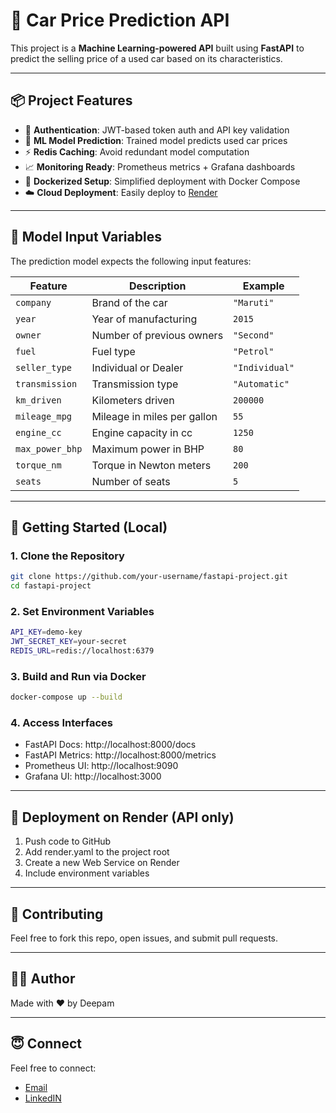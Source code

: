 # 🚗 Car Price Prediction API

This project is a **Machine Learning-powered API** built using **FastAPI** to predict the selling price of a used car based on its characteristics.

---

## 📦 Project Features

- 🔐 **Authentication**: JWT-based token auth and API key validation
- 🧠 **ML Model Prediction**: Trained model predicts used car prices
- ⚡ **Redis Caching**: Avoid redundant model computation
- 📈 **Monitoring Ready**: Prometheus metrics + Grafana dashboards
- 🐳 **Dockerized Setup**: Simplified deployment with Docker Compose
- ☁️ **Cloud Deployment**: Easily deploy to [Render](https://render.com)

---

## 🧠 Model Input Variables

The prediction model expects the following input features:

| Feature           | Description                          | Example         |
|------------------|--------------------------------------|-----------------|
| `company`         | Brand of the car                     | `"Maruti"`      |
| `year`            | Year of manufacturing                | `2015`          |
| `owner`           | Number of previous owners            | `"Second"`      |
| `fuel`            | Fuel type                            | `"Petrol"`      |
| `seller_type`     | Individual or Dealer                 | `"Individual"`  |
| `transmission`    | Transmission type                    | `"Automatic"`   |
| `km_driven`       | Kilometers driven                    | `200000`        |
| `mileage_mpg`     | Mileage in miles per gallon          | `55`            |
| `engine_cc`       | Engine capacity in cc                | `1250`          |
| `max_power_bhp`   | Maximum power in BHP                 | `80`            |
| `torque_nm`       | Torque in Newton meters              | `200`           |
| `seats`           | Number of seats                      | `5`             |

---

## 🚀 Getting Started (Local)

### 1. Clone the Repository

```bash
git clone https://github.com/your-username/fastapi-project.git
cd fastapi-project
```

### 2. Set Environment Variables

```bash
API_KEY=demo-key
JWT_SECRET_KEY=your-secret
REDIS_URL=redis://localhost:6379
```

### 3. Build and Run via Docker

```bash
docker-compose up --build
```

### 4. Access Interfaces

- FastAPI Docs: http://localhost:8000/docs
- FastAPI Metrics: http://localhost:8000/metrics
- Prometheus UI: http://localhost:9090
- Grafana UI: http://localhost:3000

---

## 🚀 Deployment on Render (API only)

1. Push code to GitHub
2. Add render.yaml to the project root
3. Create a new Web Service on Render
4. Include environment variables

---

## 🤝 Contributing

Feel free to fork this repo, open issues, and submit pull requests.

---

## 👨‍💻 Author

Made with ❤️ by Deepam

---

## 😇 Connect

Feel free to connect:
- [Email](mailto:shahdeepam96@gmail.com)
- [LinkedIN](https://www.linkedin.com/in/deepam-shah-7562a222a/)
